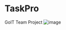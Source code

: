# TaskPro
GoIT Team Project
![image](https://github.com/elcovdovichenko/TaskPro/assets/138939532/7d92da9b-e972-48c6-9eeb-b3766f2e68a2)

